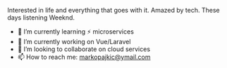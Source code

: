 

Interested in life and everything that goes with it. Amazed by tech. These days listening Weeknd.


- 🌱 I’m currently learning ⚡ microservices
- 🔭 I’m currently working on Vue/Laravel
- 👯 I’m looking to collaborate on cloud services
- 📫 How to reach me: markopajkic@ymail.com

